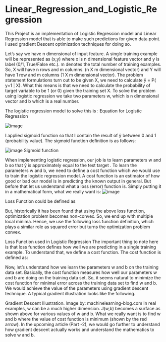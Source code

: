# Linear_Regression_and_Logistic_Regression

This Project is an implementation of Logistic Regression model and Linear Regression model that is able to make such predictions for given data point. I used gradient Descent optimization techniques for doing so.

Let’s say we have n dimensional of input feature. A single training example will be represented as (x,y) where x is n dimensional feature vector and y is label (0/1, True/False etc.). m denotes the total number of training examples. So, X will have n rows and m columns. (n X m dimensional vector) and Y will have 1 row and m columns (1 X m dimensional vector).
The problem statement formulations turn out to be given X, we need to calculate ŷ = P( y=1 | X). What this means is that we need to calculate the probability of target variable to be 1 (or 0) given the training set X.
To solve the problem using logistic regression we take two parameters w, which is n dimensional vector and b which is a real number.

The logistic regression model to solve this is :
Equation for Logistic Regression

![image](https://miro.medium.com/max/520/1*xDjD0feFXCHkhgqMHYFvrg.png)

I applied sigmoid function so that I contain the result of ŷ between 0 and 1 (probability value). The sigmoid function definition is as follows:

![image](https://miro.medium.com/max/491/1*qJRi0QyZQAzcjRPI5zem-A.png)
Sigmoid function

When implementing logistic regression, our job is to learn parameters w and b so that ŷ is approximately equal to the test target . To learn the parameters w and b, we need to define a cost function which we would use to train the logistic regression model. A cost function is an estimator of how good or bad our model is in predicting the known output in general. But before that let us understand what a loss (error) function is. Simply putting it in a mathematical form, what we really want is:
![image](https://miro.medium.com/max/1078/1*WQsr-Mo1nQKysOjyh5T6Ug.png)

Loss Function could be defined as

But, historically it has been found that using the above loss function, optimization problem becomes non-convex. So, we end up with multiple local minima. Hence, we use the following loss function definition, which plays a similar role as squared error but turns the optimization problem convex.

Loss Function used in Logistic Regression
The important thing to note here is that loss function defines how well we are predicting in a single training example. To understand that, we define a cost function. The cost function is defined as:

Now, let’s understand how we learn the parameters w and b on the training data set. Basically, the cost function measures how well our parameters w and b are doing on the training data set. So, it seems natural to minimize the cost function for minimal error across the training data set to find w and b. We would achieve the value of the parameters using gradient descent technique.
A typical gradient illustration looks like the following.

Gradient Descent Illustration. Image by: machinelearning-blog.com
In real examples, w can be a much higher dimension. J(w,b) becomes a surface as shown above for various values of w and b. What we really want is to find w and b where the value of cost function is minimum (shown by the red arrow).
In the upcoming article (Part -2), we would go further to understand how gradient descent actually works and understand the mathematics to solve w and b.
